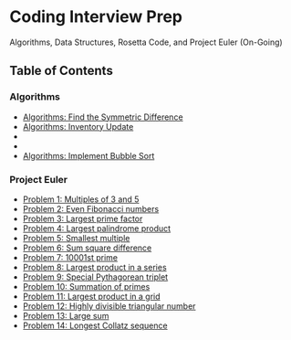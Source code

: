 # Coding Interview Prep

Algorithms, Data Structures, Rosetta Code, and Project Euler (On-Going)

## Table of Contents

### Algorithms
- [Algorithms: Find the Symmetric Difference](https://github.com/julienshim/Coding-Interview-Prep/blob/master/Algorithms/Algorithms-%20Find%20the%20Symmetric%20Difference.js)
- [Algorithms: Inventory Update](https://github.com/julienshim/Coding-Interview-Prep/blob/master/Algorithms/Algorithms-%20Inventory%20Update.js)
-
-
- [Algorithms: Implement Bubble Sort](https://github.com/julienshim/Coding-Interview-Prep/blob/master/Algorithms/Algorithms-%20Implement%20Bubble%20Sort.js)

### Project Euler

- [Problem 1: Multiples of 3 and 5](https://github.com/julienshim/Coding-Interview-Prep/blob/master/Problems%201-50/Problem%201:%20Multiples%20of%203%20and%205.js)
- [Problem 2: Even Fibonacci numbers](https://github.com/julienshim/Coding-Interview-Prep/blob/master/Problems%201-50/Problem%202:%20Even%20Fibonacci%20Numbers.js)
- [Problem 3: Largest prime factor](https://github.com/julienshim/Coding-Interview-Prep/blob/master/Problems%201-50/Problem%203:%20Largest%20prime%20factor.js)
- [Problem 4: Largest palindrome product](https://github.com/julienshim/Coding-Interview-Prep/blob/master/Problems%201-50/Problem%204:%20Largest%20palindrome%20product.js)
- [Problem 5: Smallest multiple](https://github.com/julienshim/Coding-Interview-Prep/blob/master/Problems%201-50/Problem%205:%20Smallest%20multiple.js)
- [Problem 6: Sum square difference](https://github.com/julienshim/Coding-Interview-Prep/blob/master/Problems%201-50/Problem%206:%20Sum%20square%20difference.js)
- [Problem 7: 10001st prime](https://github.com/julienshim/Coding-Interview-Prep/blob/master/Problems%201-50/Problem%207:%2010001st%20prime.js)
- [Problem 8: Largest product in a series](https://github.com/julienshim/Coding-Interview-Prep/blob/master/Problems%201-50/Problem%208:%20Largest%20product%20in%20a%20series.js)
- [Problem 9: Special Pythagorean triplet](https://github.com/julienshim/Coding-Interview-Prep/blob/master/Problems%201-50/Problem%209:%20Special%20Pythagorean%20triplet.js)
- [Problem 10: Summation of primes](https://github.com/julienshim/Coding-Interview-Prep/blob/master/Problems%201-50/Problem%2010:%20Summation%20of%20primes.js)
- [Problem 11: Largest product in a grid](https://github.com/julienshim/Coding-Interview-Prep/blob/master/Problems%201-50/Problem%2011:%20Largest%20product%20in%20a%20grid.js)
- [Problem 12: Highly divisible triangular number](https://github.com/julienshim/Coding-Interview-Prep/blob/master/Problems%201-50/Problem%2012:%20Highly%20divisible%20triangular%20number.js)
- [Problem 13: Large sum](https://github.com/julienshim/Coding-Interview-Prep/blob/master/Problems%201-50/Problem%2013:%20Large%20sum.js)
- [Problem 14: Longest Collatz sequence](https://github.com/julienshim/Coding-Interview-Prep/blob/master/Problems%201-50/Problem%2014:%20Longest%20Collatz%20sequence.js)
